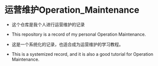 # 运营维护Operation_Maintenance

* 这个仓库是我个人进行运营维护的记录
* This repository is a record of my personal Operation Maintenance.

* 这是一个系统化的记录，也适合成为运营维护的学习教程。
* This is a systemized record, and it is also a good tutorial for Operation Maintenance.
